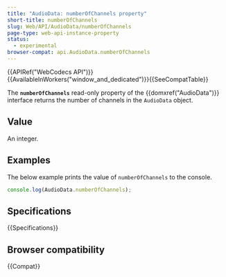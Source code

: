 ```yaml
---
title: "AudioData: numberOfChannels property"
short-title: numberOfChannels
slug: Web/API/AudioData/numberOfChannels
page-type: web-api-instance-property
status:
  - experimental
browser-compat: api.AudioData.numberOfChannels
---
```


{{APIRef("WebCodecs API")}}{{AvailableInWorkers("window_and_dedicated")}}{{SeeCompatTable}}

The **`numberOfChannels`** read-only property of the {{domxref("AudioData")}} interface returns the number of channels in the `AudioData` object.

## Value

An integer.

## Examples

The below example prints the value of `numberOfChannels` to the console.

```js
console.log(AudioData.numberOfChannels);
```

## Specifications

{{Specifications}}

## Browser compatibility

{{Compat}}
